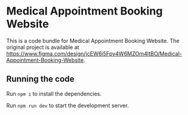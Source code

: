 
  # Medical Appointment Booking Website

  This is a code bundle for Medical Appointment Booking Website. The original project is available at https://www.figma.com/design/jcEW6i5Fpv4W6MZOm4ltBO/Medical-Appointment-Booking-Website.

  ## Running the code

  Run `npm i` to install the dependencies.

  Run `npm run dev` to start the development server.
  